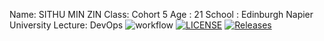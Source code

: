 Name: SITHU MIN ZIN
Class: Cohort 5
Age : 21
School : Edinburgh Napier University
Lecture: DevOps
![workflow](https://github.com/SithuMinZin-40501790/Sem/actions/workflows/main.yml/badge.svg)
[![LICENSE](https://img.shields.io/github/license/SithuMinZin-40501790/sem.svg?style=flat-square)](https://github.com/SithuMinZin-40501790/sem/blob/master/LICENSE)
[![Releases](https://img.shields.io/github/release/SithuMinZin-40501790/sem/all.svg?style=flat-square)](https://github.com/SithuMinZin-40501790/sem/releases)